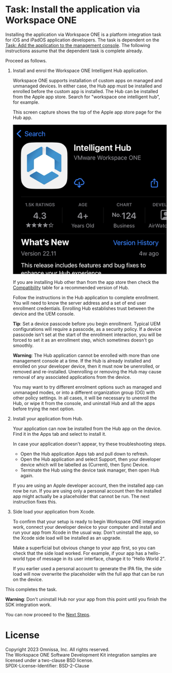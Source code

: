 # Task: Install the application via Workspace ONE
Installing the application via Workspace ONE is a platform integration task for
iOS and iPadOS application developers. The task is dependent on the
[Task: Add the application to the management console](../05Task_Add-the-application-to-the-management-console/readme.md).
The following instructions assume that the dependent task is complete already.

Proceed as follows.

1.  Install and enrol the Workspace ONE Intelligent Hub application.

    Workspace ONE supports installation of custom apps on managed and unmanaged
    devices. In either case, the Hub app must be installed and enrolled before
    the custom app is installed. The Hub can be installed from the Apple app
    store. Search for "workspace one intelligent hub", for example.

    This screen capture shows the top of the Apple app store page for the Hub
    app.

    ![**Screen Capture:** Apple app store page for Workspace ONE Intelligent Hub](Screen_AppStoreIntelligentHub.png)

    If you are installing Hub other than from the app store then check the
    [Compatibility](../02PrerequisiteConditions/01Compatibility/readme.md) table
    for a recommended version of Hub.

    Follow the instructions in the Hub application to complete enrollment. You
    will need to know the server address and a set of end user enrollment
    credentials. Enrolling Hub establishes trust between the device and the UEM
    console.

    **Tip**: Set a device passcode before you begin enrollment. Typical UEM
    configurations will require a passcode, as a security policy. If a device
    passcode isn't set at the start of the enrollment interaction, you will be
    forced to  set it as an enrollment step, which sometimes doesn't go
    smoothly.

    **Warning**: The Hub application cannot be enrolled with more than one
    management console at a time. If the Hub is already installed and enrolled
    on your developer device, then it must now be unenrolled, or removed and
    re-installed. Unenrolling or removing the Hub may cause removal of any
    associated applications from the device.
    
    You may want to try different enrolment options such as managed and
    unmanaged modes, or into a different organization group (OG) with other
    policy settings. In all cases, it will be necessary to unenroll the Hub, or
    wipe it from the console, and uninstall Hub and all the apps before trying
    the next option.

2.  Install your application from Hub.

    Your application can now be installed from the Hub app on the device. Find
    it in the Apps tab and select to install it.

    In case your application doesn't appear, try these troubleshooting steps.

    -   Open the Hub application Apps tab and pull down to refresh.
    -   Open the Hub application and select Support, then your developer device
        which will be labelled as (Current), then Sync Device.
    -   Terminate the Hub using the device task manager, then open Hub again.

    If you are using an Apple developer account, then the installed app can now
    be run. If you are using only a personal account then the installed app
    might actually be a placeholder that cannot be run. The next instruction
    fixes this.

3.  Side load your application from Xcode.

    To confirm that your setup is ready to begin Workspace ONE integration work,
    connect your developer device to your computer and install and run your app
    from Xcode in the usual way. Don't uninstall the app, so the Xcode side load
    will be installed as an upgrade.

    Make a superficial but obvious change to your app first, so you can check
    that the side load worked. For example, if your app has a hello-world type
    of message in its user interface, change it to "Hello World 2".

    If you earlier used a personal account to generate the IPA file, the side
    load will now overwrite the placeholder with the full app that can be run on
    the device.

This completes the task.

**Warning**: Don't uninstall Hub nor your app from this point until you finish
the SDK integration work.

You can now proceed to the [Next Steps](../07Next-Steps/readme.md).

# License
Copyright 2023 Omnissa, Inc. All rights reserved.  
The Workspace ONE Software Development Kit integration samples are licensed
under a two-clause BSD license.  
SPDX-License-Identifier: BSD-2-Clause